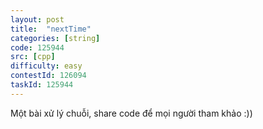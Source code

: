 ```yaml
---
layout: post
title:  "nextTime"
categories: [string]
code: 125944
src: [cpp]
difficulty: easy
contestId: 126094
taskId: 125944
---
```


Một bài xử lý chuỗi, share code để mọi người tham khảo :))
